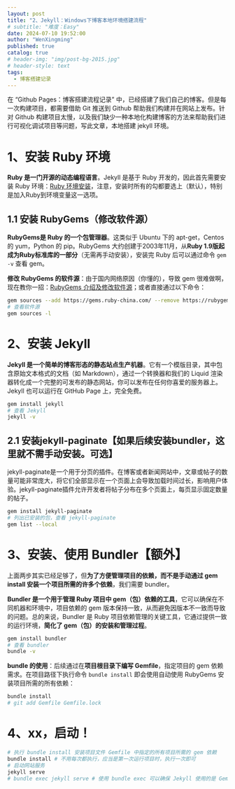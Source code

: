 ```yaml
---
layout: post
title: "2、Jekyll：Windows下博客本地环境搭建流程"
# subtitle: "难度：Easy"
date: 2024-07-10 19:52:00
author: "WenXingming"
published: true
catalog: true
# header-img: "img/post-bg-2015.jpg"
# header-style: text
tags:
  - 博客搭建记录
---
```


在 “Github Pages：博客搭建流程记录” 中，已经搭建了我们自己的博客。但是每一次构建项目，都需要借助 Git 推送到 Github 帮助我们构建并在网站上发布。针对 Github 构建项目太慢，以及我们缺少一种本地化构建博客的方法来帮助我们进行可视化调试项目等问题，写此文章，本地搭建 jekyll 环境。

# 1、安装 Ruby 环境

**Ruby 是一门开源的动态编程语言**。Jekyll 是基于 Ruby 开发的，因此首先需要安装 Ruby 环境：[Ruby 环境安装](https://www.runoob.com/ruby/ruby-environment.html)，注意，安装时所有的勾都要选上（默认），特别是加入Ruby到环境变量这一选项。

## 1.1 安装 RubyGems（修改软件源）

**RubyGems是 Ruby 的一个包管理器**。这类似于 Ubuntu 下的 apt-get，Centos 的 yum，Python 的 pip。RubyGems 大约创建于2003年11月，从**Ruby 1.9版起成为Ruby标准库的一部分**（无需再手动安装），安装完 Ruby 后可以通过命令 `gem -v` 查看 gem。

**修改 RubyGems 的软件源**：由于国内网络原因（你懂的），导致 gem 很难做啊，现在教你一招：[RubyGems 介绍及修改软件源](https://www.runoob.com/ruby/ruby-rubygems.html)；或者直接通过以下命令：
```bash
gem sources --add https://gems.ruby-china.com/ --remove https://rubygems.org/
# 查看软件源
gem sources -l
```

# 2、安装 Jekyll

**Jekyll 是一个简单的博客形态的静态站点生产机器**。它有一个模版目录，其中包含原始文本格式的文档（如 Markdown），通过一个转换器和我们的 Liquid 渲染器转化成一个完整的可发布的静态网站，你可以发布在任何你喜爱的服务器上。Jekyll 也可以运行在 GitHub Page 上，完全免费。

```bash
gem install jekyll
# 查看 Jekyll
jekyll -v
```

## 2.1 安装jekyll-paginate【如果后续安装bundler，这里就不需手动安装。可选】

jekyll-paginate是一个用于分页的插件。在博客或者新闻网站中，文章或帖子的数量可能非常庞大，将它们全部显示在一个页面上会导致加载时间过长，影响用户体验。jekyll-paginate插件允许开发者将帖子分布在多个页面上，每页显示固定数量的帖子。

```bash
gem install jekyll-paginate
# 列出已安装的包，查看 jekyll-paginate
gem list --local
```

# 3、安装、使用 Bundler【额外】

上面两步其实已经足够了，但**为了方便管理项目的依赖，而不是手动通过 gem install 安装一个项目所需的许多个依赖**，我们需要 bundler。

**Bundler 是一个用于管理 Ruby 项目中 gem（包）依赖的工具**，它可以确保在不同机器和环境中，项目依赖的 gem 版本保持一致，从而避免因版本不一致而导致的问题。总的来说，Bundler 是 Ruby 项目依赖管理的关键工具，它通过提供一致的运行环境，**简化了 gem（包）的安装和管理过程**。

```bash
gem install bundler
# 查看 bundler
bundle -v
```

**bundle 的使用**：后续通过在**项目根目录下编写 Gemfile**，指定项目的 gem 依赖需求。在项目路径下执行命令 `bundle install` 即会使用自动使用 RubyGems 安装项目所需的所有依赖：

```bash
bundle install
# git add Gemfile Gemfile.lock
```

# 4、xx，启动！

```bash
# 执行 bundle install 安装项目文件 Gemfile 中指定的所有项目所需的 gem 依赖
bundle install # 不用每次都执行，应当是第一次运行项目时，执行一次即可
# 启动网站服务
jekyll serve 
# bundle exec jekyll serve # 使用 bundle exec 可以确保 Jekyll 使用的是 Gemfile 中指定的 gem 版本，而不是全局安装的版本
```





